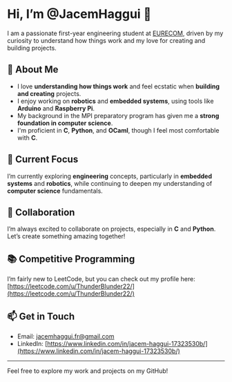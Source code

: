 # Hi, I’m @JacemHaggui 👋  

I am a passionate first-year engineering student at [EURECOM](https://www.eurecom.fr/en/), driven by my curiosity to understand how things work and my love for creating and building projects.  

## 🔧 About Me  
- I love **understanding how things work** and feel ecstatic when **building and creating** projects.
- I enjoy working on **robotics** and **embedded systems**, using tools like **Arduino** and **Raspberry Pi**.  
- My background in the MPI preparatory program has given me a **strong foundation in computer science**.  
- I'm proficient in **C**, **Python**, and **OCaml**, though I feel most comfortable with **C**.  

## 🌱 Current Focus  
I’m currently exploring **engineering** concepts, particularly in **embedded systems** and **robotics**, while continuing to deepen my understanding of **computer science** fundamentals.  

## 🤝 Collaboration  
I’m always excited to collaborate on projects, especially in **C** and **Python**. Let’s create something amazing together!  

## 📚 Competitive Programming  
I’m fairly new to LeetCode, but you can check out my profile here: [https://leetcode.com/u/ThunderBlunder22/](https://leetcode.com/u/ThunderBlunder22/)  

## 📫 Get in Touch  
- Email: [jacemhaggui.fr@gmail.com](mailto:jacemhaggui.fr@gmail.com)  
- LinkedIn: [https://www.linkedin.com/in/jacem-haggui-17323530b/](https://www.linkedin.com/in/jacem-haggui-17323530b/)

---

Feel free to explore my work and projects on my GitHub!  
